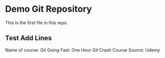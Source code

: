 # Demo Git Repository

This is the first file in this repo.

## Test Add Lines

Name of course: Git Going Fast: One Hour Git Crash Course
Source: Udemy